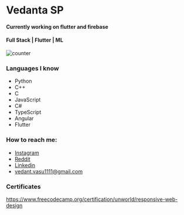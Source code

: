 # Vedanta SP


#### Currently working on flutter and firebase
#### Full Stack | Flutter | ML

![counter](https://komarev.com/ghpvc/?username=unworld11)

### Languages I know
* Python
* C++
* C
* JavaScript
* C#
* TypeScript
* Angular
* Flutter

### How to reach me:
* [Instagram](https://www.instagram.com/headfullofbullets/)
* [Reddit](https://www.reddit.com/user/Vedanta11)
* [Linkedin](https://www.linkedin.com/in/vedantasp/)
* vedant.vasu1111@gmail.com

### Certificates
https://www.freecodecamp.org/certification/unworld/responsive-web-design
